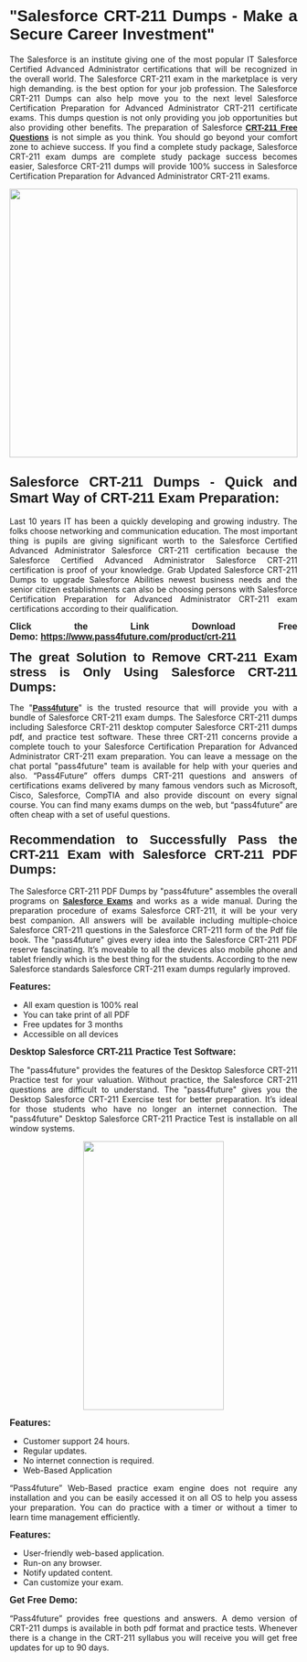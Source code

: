 
<h1 style="text-align: justify;"><span style="font-family:Tahoma,Geneva,sans-serif;"><strong>"Salesforce CRT-211 Dumps - Make a Secure Career Investment"</strong></span></h1>

<p style="text-align: justify;">The Salesforce is an institute giving one of the most popular IT Salesforce Certified Advanced Administrator certifications that will be recognized in the overall world. The Salesforce CRT-211 exam in the marketplace is very high demanding. is the best option for your job profession. The Salesforce CRT-211 Dumps can also help move you to the next level Salesforce Certification Preparation for Advanced Administrator CRT-211 certificate exams. This dumps question is not only providing you job opportunities but also providing other benefits. The preparation of Salesforce <span style="font-family:Tahoma,Geneva,sans-serif;"><strong><a href="https://www.pass4future.com/questions/salesforce/crt-211">CRT-211 Free Questions</a></strong></span> is not simple as you think. You should go beyond your comfort zone to achieve success. If you find a complete study package, Salesforce CRT-211 exam dumps are complete study package success becomes easier, Salesforce CRT-211 dumps will provide 100% success in Salesforce Certification Preparation for Advanced Administrator CRT-211 exams.</p>

<p style="text-align: justify;"><a href="https://www.pass4future.com/product/crt-211"><img alt="" src="https://lh3.googleusercontent.com/pw/AM-JKLVhEO4I138wJzOepD3laGU-R1M7eT-OTYdow6pCESip26lSeaxxzS9BVWUKuzj1e3L_MoxCfVgBEvV8ODwl1LGzlZbt6HJm3NXXplPwnYiBfuYM_eQCcVVRMaAwHdsl3AhHOZS-up7mzwmd4i4EpEGq=w1112-h625-no?authuser=0" style="width: 100%; height: 470px;" /></a></p>

<h2 style="text-align: justify;"><span style="font-size:24px;"><strong><span style="font-family:Tahoma,Geneva,sans-serif;">Salesforce CRT-211 Dumps - Quick and Smart Way of CRT-211 Exam Preparation:</span></strong></span></h2>

<p style="text-align: justify;">Last 10 years IT has been a quickly developing and growing industry. The folks choose networking and communication education. The most important thing is pupils are giving significant worth to the Salesforce Certified Advanced Administrator Salesforce CRT-211 certification because the Salesforce Certified Advanced Administrator Salesforce CRT-211 certification is proof of your knowledge. Grab Updated Salesforce CRT-211 Dumps to upgrade Salesforce Abilities newest business needs and the senior citizen establishments can also be choosing persons with Salesforce Certification Preparation for Advanced Administrator CRT-211 exam certifications according to their qualification.</p>

<p style="text-align: justify;"><strong><span style="font-family:Lucida Sans Unicode,Lucida Grande,sans-serif;"><span style="font-size:16px;">Click the Link Download Free Demo: <a href="https://www.pass4future.com/product/crt-211">https://www.pass4future.com/product/crt-211</a></span></span></strong></p>

<p style="text-align: justify;"><strong><span style="font-size:22px;"><span style="font-family:Tahoma,Geneva,sans-serif;">The great Solution to Remove CRT-211 Exam stress is Only Using Salesforce CRT-211 Dumps:</span></span></strong></p>

<p style="text-align: justify;">The "<span style="font-family:Lucida Sans Unicode,Lucida Grande,sans-serif;"><a href="https://www.pass4future.com/"><strong>Pass4future</strong></a></span>" is the trusted resource that will provide you with a bundle of Salesforce CRT-211 exam dumps. The Salesforce CRT-211 dumps including Salesforce CRT-211 desktop computer Salesforce CRT-211 dumps pdf, and practice test software. These three CRT-211 concerns provide a complete touch to your Salesforce Certification Preparation for Advanced Administrator CRT-211 exam preparation. You can leave a message on the chat portal "pass4future" team is available for help with your queries and also. “Pass4Future” offers dumps CRT-211 questions and answers of certifications exams delivered by many famous vendors such as Microsoft, Cisco, Salesforce, CompTIA and also provide discount on every signal course. You can find many exams dumps on the web, but “pass4future” are often cheap with a set of useful questions.</p>

<h3 style="text-align: justify;"><span style="font-size:22px;"><strong><span style="font-family:Tahoma,Geneva,sans-serif;">Recommendation to Successfully Pass the CRT-211 Exam with Salesforce CRT-211 PDF Dumps:</span></strong></span></h3>

<p style="text-align: justify;">The Salesforce CRT-211 PDF Dumps by "pass4future" assembles the overall programs on <span style="font-family:Lucida Sans Unicode,Lucida Grande,sans-serif;"><strong><a href="https://www.pass4future.com/salesforce">Salesforce Exams</a></strong></span> and works as a wide manual. During the preparation procedure of exams Salesforce CRT-211, it will be your very best companion. All answers will be available including multiple-choice Salesforce CRT-211 questions in the Salesforce CRT-211 form of the Pdf file book. The "pass4future" gives every idea into the Salesforce CRT-211 PDF reserve fascinating. It’s moveable to all the devices also mobile phone and tablet friendly which is the best thing for the students. According to the new Salesforce standards Salesforce CRT-211 exam dumps regularly improved.</p>

<p style="text-align: justify;"><span style="font-family:Lucida Sans Unicode,Lucida Grande,sans-serif;"><span style="font-size:16px;"><strong>Features:</strong></span></span></p>

<ul>
	<li style="text-align: justify;">All exam question is 100% real</li>
	<li style="text-align: justify;">You can take print of all PDF</li>
	<li style="text-align: justify;">Free updates for 3 months </li>
	<li style="text-align: justify;">Accessible on all devices</li>
</ul>

<p style="text-align: justify;"><span style="font-family:Tahoma,Geneva,sans-serif;"><span style="font-size:16px;"><strong>Desktop Salesforce CRT-211 Practice Test Software:</strong></span></span></p>

<p style="text-align: justify;">The "pass4future" provides the features of the Desktop Salesforce CRT-211 Practice test for your valuation. Without practice, the Salesforce CRT-211 questions are difficult to understand. The "pass4future" gives you the Desktop Salesforce CRT-211 Exercise test for better preparation. It’s ideal for those students who have no longer an internet connection. The "pass4future" Desktop Salesforce CRT-211 Practice Test is installable on all window systems.</p>

<p style="text-align: center;"><a href="https://www.pass4future.com/product/crt-211"><img alt="" src="https://lh3.googleusercontent.com/pw/AM-JKLV3yUm3jiqqIo1xIsj1VJ_UeysYexQY-pRYO0rIFl3vg11QZioN-gzffpw2AfKqFynWuvoXOreWrWS0swpr4xmOSWfwII2jvatteuqrfxiWGFBSHPiZUCoi33jqeymK5dmu-0enyX6tayRCAMHw05jv=s625-no?authuser=0" style="width: 70%; height: 470px;" /></a></p>

<p style="text-align: justify;"><span style="font-size:16px;"><span style="font-family:Lucida Sans Unicode,Lucida Grande,sans-serif;"><strong>Features:</strong></span></span></p>

<ul>
	<li style="text-align: justify;">Customer support 24 hours. </li>
	<li style="text-align: justify;">Regular updates. </li>
	<li style="text-align: justify;">No internet connection is required.</li>
	<li style="text-align: justify;">Web-Based Application</li>
</ul>

<p style="text-align: justify;">“Pass4future” Web-Based practice exam engine does not require any installation and you can be easily accessed it on all OS to help you assess your preparation. You can do practice with a timer or without a timer to learn time management efficiently.</p>

<p style="text-align: justify;"><strong><span style="font-size:16px;"><span style="font-family:Lucida Sans Unicode,Lucida Grande,sans-serif;">Features:</span></span></strong></p>

<ul>
	<li style="text-align: justify;">User-friendly web-based application.</li>
	<li style="text-align: justify;">Run-on any browser. </li>
	<li style="text-align: justify;">Notify updated content.</li>
	<li style="text-align: justify;">Can customize your exam.</li>
</ul>

<p style="text-align: justify;"><span style="font-size:16px;"><span style="font-family:Lucida Sans Unicode,Lucida Grande,sans-serif;"><strong>Get Free Demo:</strong></span></span></p>

<p style="text-align: justify;">“Pass4future” provides free questions and answers. A demo version of CRT-211 dumps is available in both pdf format and practice tests. Whenever there is a change in the CRT-211 syllabus you will receive you will get free updates for up to 90 days. </p>
